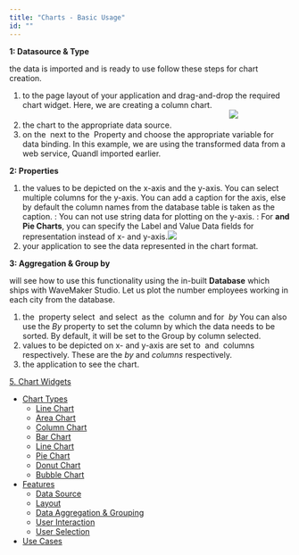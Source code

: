 ```yaml
---
title: "Charts - Basic Usage"
id: ""
---
```


**1: Datasource & Type**

the data is imported and is ready to use follow these steps for chart creation.

1. to the page layout of your application and drag-and-drop the required chart widget. Here, we are creating a column chart.                                                                                                                                 ![](https://www.wavemaker.com../assets/chart_usage1.png)
2. the chart to the appropriate data source.
3. on the  next to the  Property and choose the appropriate variable for data binding. In this example, we are using the transformed data from a web service, Quandl imported earlier.

**2: Properties**

1. the values to be depicted on the x-axis and the y-axis. You can select multiple columns for the y-axis. You can add a caption for the axis, else by default the column names from the database table is taken as the caption. : You can not use string data for plotting on the y-axis. : For **and Pie Charts**, you can specify the Label and Value Data fields for representation instead of x- and y-axis.![](https://www.wavemaker.com../assets/chart_properties.png)
2. your application to see the data represented in the chart format.

**3: Aggregation & Group by**

will see how to use this functionality using the in-built **Database** which ships with WaveMaker Studio. Let us plot the number employees working in each city from the database.

1. the  property select  and select  as the  column and for  _by_ You can also use the _By_ property to set the column by which the data needs to be sorted. By default, it will be set to the Group by column selected.
2. values to be depicted on x- and y-axis are set to  and  columns respectively. These are the _by_ and _columns_ respectively.
3. the application to see the chart.

[5\. Chart Widgets](/learn/app-development/widgets/widget-library/#chart)

- [Chart Types](/learn/app-development/widgets/chart/chart-widget/#chart-types)
    - [Line Chart](/learn/app-development/widgets/chart/chart-widget/#line)
    - [Area Chart](/learn/app-development/widgets/chart/chart-widget/#area)
    - [Column Chart](/learn/app-development/widgets/chart/chart-widget/#column)
    - [Bar Chart](/learn/app-development/widgets/chart/chart-widget/#bar)
    - [Line Chart](/learn/app-development/widgets/chart/chart-widget/#line)
    - [Pie Chart](/learn/app-development/widgets/chart/chart-widget/#pie)
    - [Donut Chart](/learn/app-development/widgets/chart/chart-widget/#donut)
    - [Bubble Chart](/learn/app-development/widgets/chart/chart-widget/#bubble)
- [Features](/learn/app-development/widgets/chart/chart-widget/#features)
    - [Data Source](/learn/app-development/widgets/chart/chart-widget/#data)
    - [Layout](/learn/app-development/widgets/chart/chart-widget/#layout)
    - [Data Aggregation & Grouping](/learn/app-development/widgets/chart/chart-widget/#data-aggregation)
    - [User Interaction](/learn/app-development/widgets/chart/chart-widget/#user-interaction)
    - [User Selection](/learn/app-development/widgets/chart/chart-widget/#user-selection)
- [Use Cases](/learn/app-development/widgets/widget-library/#use-cases)

